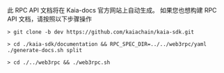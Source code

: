 此 RPC API 文档将在 Kaia-docs 官方网站上自动生成。
如果您也想构建 RPC API 文档，请按照以下步骤操作

```shell
> git clone -b dev https://github.com/kaiachain/kaia-sdk.git

> cd ./kaia-sdk/documentation && RPC_SPEC_DIR=../../web3rpc/yaml ./generate-docs.sh split

> cd ./../web3rpc && ./web3rpc.sh
```
